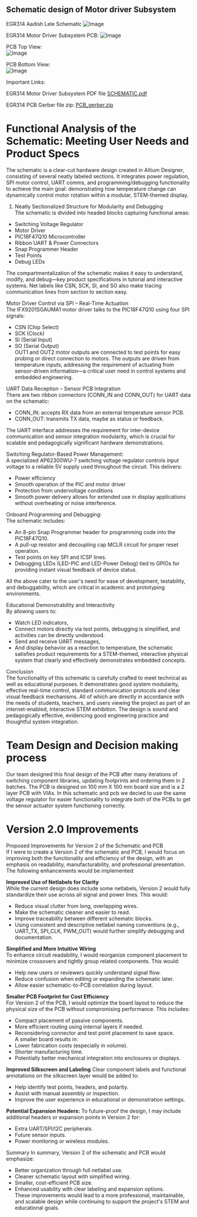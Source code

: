 
## Schematic design of Motor driver Subsystem

EGR314 Aadish Lele Schematic
![Image](https://github.com/user-attachments/assets/c7163d30-6a1a-4427-86f4-89c7ff576e49)

EGR314 Motor Driver Subsystem PCB:
![Image](https://github.com/user-attachments/assets/8655c729-7e94-434b-9340-f5c528838998)

PCB Top View:  
![Image](https://github.com/user-attachments/assets/46d92fa4-020f-4745-baa7-ae3f704e8539)

PCB Bottom View:  
![Image](https://github.com/user-attachments/assets/e3679142-1249-4cea-b62b-174048852221)

Important Links:  

EGR314 Motor Driver Subsystem PDF file
[SCHEMATIC.pdf](https://github.com/user-attachments/files/19829832/SCHEMATIC.pdf)

EGR314 PCB Gerber file zip:
[PCB_gerber.zip](https://github.com/user-attachments/files/20045509/PCB_gerber.zip)

# Functional Analysis of the Schematic: Meeting User Needs and Product Specs
The schematic is a clear-cut hardware design created in Altium Designer, consisting of several neatly labeled sections. It integrates power regulation, SPI motor control, UART comms, and programming/debugging functionality to achieve the main goal: demonstrating how temperature change can dynamically control motor rotation within a modular, STEM-themed display.  

1. Neatly Sectionalized Structure for Modularity and Debugging  
The schematic is divided into headed blocks capturing functional areas:  
- Switching Voltage Regulator  
- Motor Driver  
- PIC18F47Q10 Microcontroller  
- Ribbon UART & Power Connectors  
- Snap Programmer Header  
- Test Points  
- Debug LEDs
  
The compartmentalization of the schematic makes it easy to understand, modify, and debug—key product specifications in tutorial and interactive systems. Net labels like CSN, SCK, SI, and SO also make tracing communication lines from section to section easy.  

Motor Driver Control via SPI – Real-Time Actuation  
The IFX9201SGAUMA1 motor driver talks to the PIC18F47Q10 using four SPI signals:
- CSN (Chip Select)  
- SCK (Clock)  
- SI (Serial Input)  
- SO (Serial Output)  
OUT1 and OUT2 motor outputs are connected to test points for easy probing or direct connection to motors. The outputs are driven from temperature inputs, addressing the requirement of actuating from sensor-driven information—a critical user need in control systems and embedded engineering.  

UART Data Reception – Sensor PCB Integration  
There are two ribbon connectors (CONN_IN and CONN_OUT) for UART data on the schematic:  
- CONN_IN: accepts RX data from an external temperature sensor PCB.  
- CONN_OUT: transmits TX data, maybe as status or feedback.  

The UART interface addresses the requirement for inter-device communication and sensor integration modularity, which is crucial for scalable and pedagogically significant hardware demonstrations.  

Switching Regulator-Based Power Management:    
A specialized AP62300WU-7 switching voltage regulator controls input voltage to a reliable 5V supply used throughout the circuit. This delivers:
- Power efficiency
- Smooth operation of the PIC and motor driver
- Protection from undervoltage conditions
- Smooth power delivery allows for extended use in display applications without overheating or noise interference.

Onboard Programming and Debugging:  
The schematic includes:  
- An 8-pin Snap Programmer header for programming code into the PIC18F47Q10.  
- A pull-up resistor and decoupling cap MCLR circuit for proper reset operation.  
- Test points on key SPI and ICSP lines.  
- Debugging LEDs (LED-PIC and LED-Power Debug) tied to GPIOs for providing instant visual feedback of device status.  

All the above cater to the user's need for ease of development, testability, and debuggability, which are critical in academic and prototyping environments.

Educational Demonstrability and Interactivity  
By allowing users to:
- Watch LED indicators,
- Connect motors directly via test points, debugging is simplified, and activities can be directly understood.
- Send and receive UART messages,
- And display behavior as a reaction to temperature, the schematic satisfies product requirements for a STEM-themed, interactive physical system that clearly and effectively demonstrates embedded concepts.  

Conclusion  
The functionality of this schematic is carefully crafted to meet technical as well as educational purposes. It demonstrates good system modularity, effective real-time control, standard communication protocols and clear visual feedback mechanisms. All of which are directly in accordance with the needs of students, teachers, and users viewing the project as part of an internet-enabled, interactive STEM exhibition. The design is sound and pedagogically effective, evidencing good engineering practice and thoughtful system integration.  

# Team Design and Decision making process  
Our team designed this final design of the PCB after many iterations of switching component libraries, updating footprints and ordering them in 2 batches. The PCB is designed on 100 mm X 100 mm board size and is a 2 layer PCB with VIAs. In this schematic and pcb we decied to use the same voltage regulator for easier functionality to integrate both of the PCBs to get the sensor actuator system functioning correctly.  

# Version 2.0 Improvements  
Proposed Improvements for Version 2 of the Schematic and PCB  
If I were to create a Version 2 of the schematic and PCB, I would focus on improving both the functionality and efficiency of the design, with an emphasis on readability, manufacturability, and professional presentation. The following enhancements would be implemented:  

**Improved Use of Netlabels for Clarity**  
While the current design does include some netlabels, Version 2 would fully standardize their use across all signal and power lines. This would:  
  - Reduce visual clutter from long, overlapping wires.  
  - Make the schematic cleaner and easier to read.  
  - Improve traceability between different schematic blocks.  
  - Using consistent and descriptive netlabel naming conventions (e.g., UART_TX, SPI_CLK, PWM_OUT) would further simplify debugging and documentation.  

**Simplified and More Intuitive Wiring**  
To enhance circuit readability, I would reorganize component placement to minimize crossovers and tightly group related components. This would:  
  - Help new users or reviewers quickly understand signal flow.  
  - Reduce confusion when editing or expanding the schematic later.  
  - Allow easier schematic-to-PCB correlation during layout.  

**Smaller PCB Footprint for Cost Efficiency**  
For Version 2 of the PCB, I would optimize the board layout to reduce the physical size of the PCB without compromising performance. This includes:  
  - Compact placement of passive components.  
  - More efficient routing using internal layers if needed.  
  - Reconsidering connector and test point placement to save space.  
A smaller board results in:  
  - Lower fabrication costs (especially in volume).  
  - Shorter manufacturing time.  
  - Potentially better mechanical integration into enclosures or displays.  

**Improved Silkscreen and Labeling**
Clear component labels and functional annotations on the silkscreen layer would be added to:  
  - Help identify test points, headers, and polarity.  
  - Assist with manual assembly or inspection.  
  - Improve the user experience in educational or demonstration settings.  

**Potential Expansion Headers:**
To future-proof the design, I may include additional headers or expansion points in Version 2 for:  
  - Extra UART/SPI/I2C peripherals.  
  - Future sensor inputs.  
  - Power monitoring or wireless modules.  

Summary
In summary, Version 2 of the schematic and PCB would emphasize:  
- Better organization through full netlabel use.  
- Cleaner schematic layout with simplified wiring.  
- Smaller, cost-efficient PCB size.  
- Enhanced usability with clear labeling and expansion options.  
These improvements would lead to a more professional, maintainable, and scalable design while continuing to support the project's STEM and educational goals.
